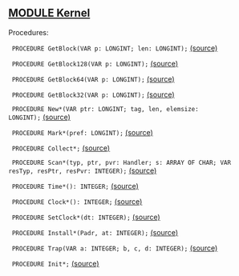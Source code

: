 
## [MODULE Kernel](https://github.com/io-core/Kernel/blob/main/Kernel.Mod)

Procedures:


<code>  PROCEDURE GetBlock(VAR p: LONGINT; len: LONGINT);</code> [(source)](https://github.com/io-core/Kernel/blob/main/Kernel.Mod#L37)


<code>  PROCEDURE GetBlock128(VAR p: LONGINT);</code> [(source)](https://github.com/io-core/Kernel/blob/main/Kernel.Mod#L56)


<code>  PROCEDURE GetBlock64(VAR p: LONGINT);</code> [(source)](https://github.com/io-core/Kernel/blob/main/Kernel.Mod#L65)


<code>  PROCEDURE GetBlock32(VAR p: LONGINT);</code> [(source)](https://github.com/io-core/Kernel/blob/main/Kernel.Mod#L74)


<code>  PROCEDURE New*(VAR ptr: LONGINT; tag, len, elemsize: LONGINT);</code> [(source)](https://github.com/io-core/Kernel/blob/main/Kernel.Mod#L83)


<code>  PROCEDURE Mark*(pref: LONGINT);</code> [(source)](https://github.com/io-core/Kernel/blob/main/Kernel.Mod#L115)


<code>  PROCEDURE Collect*;</code> [(source)](https://github.com/io-core/Kernel/blob/main/Kernel.Mod#L159)


<code>  PROCEDURE Scan*(typ, ptr, pvr: Handler; s: ARRAY OF CHAR; VAR resTyp, resPtr, resPvr: INTEGER);</code> [(source)](https://github.com/io-core/Kernel/blob/main/Kernel.Mod#L193)


<code>  PROCEDURE Time*(): INTEGER;</code> [(source)](https://github.com/io-core/Kernel/blob/main/Kernel.Mod#L258)


<code>  PROCEDURE Clock*(): INTEGER;</code> [(source)](https://github.com/io-core/Kernel/blob/main/Kernel.Mod#L263)


<code>  PROCEDURE SetClock*(dt: INTEGER);</code> [(source)](https://github.com/io-core/Kernel/blob/main/Kernel.Mod#L267)


<code>  PROCEDURE Install*(Padr, at: INTEGER);</code> [(source)](https://github.com/io-core/Kernel/blob/main/Kernel.Mod#L271)


<code>  PROCEDURE Trap(VAR a: INTEGER; b, c, d: INTEGER);</code> [(source)](https://github.com/io-core/Kernel/blob/main/Kernel.Mod#L275)


<code>  PROCEDURE Init*;</code> [(source)](https://github.com/io-core/Kernel/blob/main/Kernel.Mod#L283)

